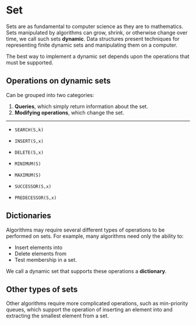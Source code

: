 # Set

Sets are as fundamental to computer science as they are to mathematics. Sets manipulated by algorithms can grow, shrink, or otherwise change over time, we call such sets __dynamic__. Data structures present techniques for representing finite dynamic sets and manipulating them on a computer.

The best way to implement a dynamic set depends upon the operations that must be supported.

## Operations on dynamic sets

Can be grouped into two categories:

1. __Queries__, which simply return information about the set.
2. __Modifying operations__, which change the set.

---

* `SEARCH(S,k)`

* `INSERT(S,x)`

* `DELETE(S,x)`

* `MINIMUM(S)`

* `MAXIMUM(S)`

* `SUCCESSOR(S,x)`

* `PREDECESSOR(S,x)`

## Dictionaries

Algorithms may require several different types of operations to be performed on sets. For example, many algorithms need only the ability to:

* Insert elements into
* Delete elements from
* Test membership in a set.

We call a dynamic set that supports these operations a __dictionary__.

## Other types of sets

Other algorithms require more complicated operations, such as min-priority queues, which support the operation of inserting an element into and extracting the smallest element from a set.
